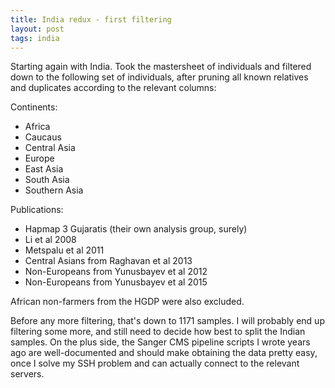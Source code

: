```yaml
---
title: India redux - first filtering
layout: post
tags: india
---
```


Starting again with India. Took the mastersheet of individuals and filtered down to the following set of individuals, after pruning all known relatives and duplicates according to the relevant columns:

Continents:
* Africa
* Caucaus
* Central Asia
* Europe
* East Asia
* South Asia
* Southern Asia

Publications:
* Hapmap 3 Gujaratis (their own analysis group, surely)
* Li et al 2008
* Metspalu et al 2011
* Central Asians from Raghavan et al 2013
* Non-Europeans from Yunusbayev et al 2012
* Non-Europeans from Yunusbayev et al 2015

African non-farmers from the HGDP were also excluded.

Before any more filtering, that's down to 1171 samples. I will probably end up filtering some more, and still need to decide how best to split the Indian samples. On the plus side, the Sanger CMS pipeline scripts I wrote years ago are well-documented and should make obtaining the data pretty easy, once I solve my SSH problem and can actually connect to the relevant servers. 
